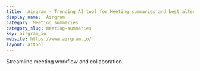 ```yaml
---
title:  Airgram - Trending AI tool for Meeting summaries and best alternatives
display_name:  Airgram
category: Meeting summaries
category_slug: meeting-summaries
key: airgram_io
website: https://www.airgram.io/
layout: aitool
---
```


Streamline meeting workflow and collaboration.
